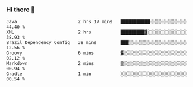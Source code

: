 ### Hi there 👋

<!--START_SECTION:waka-->

```text
Java                       2 hrs 17 mins   ███████████░░░░░░░░░░░░░░   44.40 %
XML                        2 hrs           █████████▓░░░░░░░░░░░░░░░   38.93 %
Brazil Dependency Config   38 mins         ███░░░░░░░░░░░░░░░░░░░░░░   12.56 %
Groovy                     6 mins          ▓░░░░░░░░░░░░░░░░░░░░░░░░   02.12 %
Markdown                   2 mins          ▒░░░░░░░░░░░░░░░░░░░░░░░░   00.94 %
Gradle                     1 min           ░░░░░░░░░░░░░░░░░░░░░░░░░   00.54 %
```

<!--END_SECTION:waka-->

<!--
**jerry-shao/jerry-shao** is a ✨ _special_ ✨ repository because its `README.md` (this file) appears on your GitHub profile.

Here are some ideas to get you started:

- 🔭 I’m currently working on ...
- 🌱 I’m currently learning ...
- 👯 I’m looking to collaborate on ...
- 🤔 I’m looking for help with ...
- 💬 Ask me about ...
- 📫 How to reach me: ...
- 😄 Pronouns: ...
- ⚡ Fun fact: ...
-->
